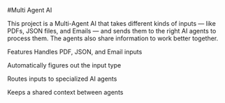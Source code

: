 #Multi Agent AI 

This project is a Multi-Agent AI that takes different kinds of inputs — like PDFs, JSON files, and Emails — and sends them to the right AI agents to process them. The agents also share information to work better together.

Features
Handles PDF, JSON, and Email inputs

Automatically figures out the input type

Routes inputs to specialized AI agents

Keeps a shared context between agents
